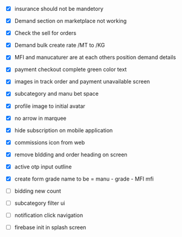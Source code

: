 - [x] insurance should not be mandetory
- [x] Demand section on marketplace not working
- [x] Check the sell for orders
- [x] Demand bulk create rate /MT to /KG
- [x] MFI and manucaturer are at each others position demand details
- [x] payment checkout complete green color text
- [x] images in track order and payment unavailable screen

- [x] subcategory and manu bet space
- [x] profile image to initial avatar
- [x] no arrow in marquee
- [x] hide subscription on mobile application
- [x] commissions icon from web
- [x] remove bIdding and order heading on screen 
- [x] active otp input outline
- [x] create form grade name to be = manu - grade - MFI mfi
- [ ] bidding new count 
- [ ] subcategory filter ui
- [ ] notification click navigation
- [ ] firebase init in splash screen

